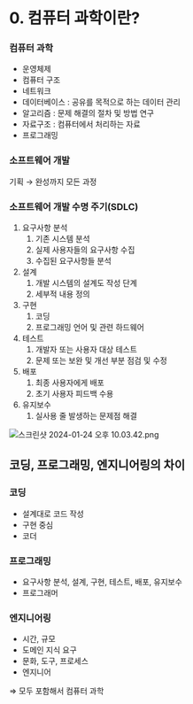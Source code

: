 # 0. 컴퓨터 과학이란?

### 컴퓨터 과학

- 운영체제
- 컴퓨터 구조
- 네트워크
- 데이터베이스 : 공유를 목적으로 하는 데이터 관리
- 알고리즘 : 문제 해결의 절차 및 방법 연구
- 자료구조 : 컴퓨터에서 처리하는 자료
- 프로그래밍

### 소프트웨어 개발

기획 → 완성까지 모든 과정

### 소프트웨어 개발 수명 주기(SDLC)

1. 요구사항 분석
    1. 기존 시스템 분석
    2. 실제 사용자들의 요구사항 수집
    3. 수집된 요구사항들 분석
2. 설계
    1. 개발 시스템의 설계도 작성 단계
    2. 세부적 내용 정의
3. 구현
    1. 코딩
    2. 프로그래밍 언어 및 관련 하드웨어
4. 테스트
    1. 개발자 또는 사용자 대상 테스트
    2. 문제 또는 보완 및 개선 부분 점검 및 수정
5. 배포
    1. 최종 사용자에게 배포
    2. 초기 사용자 피드백 수용 
6. 유지보수
    1. 실사용 줄 발생하는 문제점 해결 

![스크린샷 2024-01-24 오후 10.03.42.png](https://prod-files-secure.s3.us-west-2.amazonaws.com/cbb25c72-ce8e-4748-b81b-0ab2ca2aa28a/105b438e-6738-4e81-8c85-2ee4744c71bb/%E1%84%89%E1%85%B3%E1%84%8F%E1%85%B3%E1%84%85%E1%85%B5%E1%86%AB%E1%84%89%E1%85%A3%E1%86%BA_2024-01-24_%E1%84%8B%E1%85%A9%E1%84%92%E1%85%AE_10.03.42.png)

## 코딩, 프로그래밍, 엔지니어링의 차이

### 코딩

- 설계대로 코드 작성
- 구현 중심
- 코더

### 프로그래밍

- 요구사항 분석, 설계, 구현, 테스트, 배포, 유지보수
- 프로그래머

### 엔지니어링

- 시간, 규모
- 도메인 지식 요구
- 문화, 도구, 프로세스
- 엔지니어

⇒ 모두 포함해서 컴퓨터 과학
